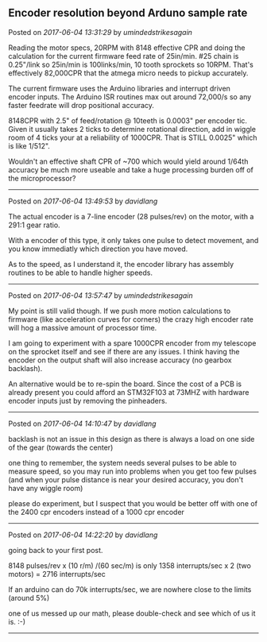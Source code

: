 ## Encoder resolution beyond Arduno sample rate
Posted on *2017-06-04 13:31:29* by *umindedstrikesagain*

Reading the motor specs, 20RPM with 8148 effective CPR and doing the calculation for the current firmware feed rate of 25in/min. #25 chain is 0.25"/link so 25in/min is 100links/min, 10 tooth sprockets so 10RPM. That's effectively 82,000CPR that the atmega micro needs to pickup accurately. 

The current firmware uses the Arduino libraries and interrupt driven encoder inputs. The Arduino ISR routines max out around 72,000/s so any faster feedrate will drop positional accuracy.

8148CPR with 2.5" of feed/rotation @ 10teeth is 0.0003" per encoder tic. Given it usually takes 2 ticks to determine rotational direction, add in wiggle room of 4 ticks your at a reliability of 1000CPR. That is STILL 0.0025" which is like 1/512".

Wouldn't an effective shaft CPR of ~700 which would yield around 1/64th accuracy  be much more useable and take a huge processing burden off of the microprocessor?

---

Posted on *2017-06-04 13:49:53* by *davidlang*

The actual encoder is a 7-line encoder (28 pulses/rev) on the motor, with a 291:1 gear ratio.

With a encoder of this type, it only takes one pulse to detect movement, and you know immediatly which direction you have moved.

As to the speed, as I understand it, the encoder library has assembly routines to be able to handle higher speeds.

---

Posted on *2017-06-04 13:57:47* by *umindedstrikesagain*

My point is still valid though. If we push more motion calculations to firmware (like acceleration curves for corners) the crazy high encoder rate will hog a massive amount of processor time. 

I am going to experiment with a spare 1000CPR encoder from my telescope on the sprocket itself and see if there are any issues. I think having the encoder on the output shaft will also increase accuracy (no gearbox backlash).

An alternative would be to re-spin the board. Since the cost of a PCB is already present you could afford an STM32F103 at 73MHZ with hardware encoder inputs just by removing the pinheaders.

---

Posted on *2017-06-04 14:10:47* by *davidlang*

backlash is not an issue in this design as there is always a load on one side of the gear (towards the center)

one thing to remember, the system needs several pulses to be able to measure speed, so you may run into problems when you get too few pulses (and when your pulse distance is near your desired accuracy, you don't have any wiggle room)

please do experiment, but I suspect that you would be better off with one of the 2400 cpr encoders instead of a 1000 cpr encoder

---

Posted on *2017-06-04 14:22:20* by *davidlang*

going back to your first post.

8148 pulses/rev x (10 r/m) /(60 sec/m) is only 1358 interrupts/sec x 2 (two motors) = 2716 interrupts/sec

If an arduino can do 70k interrupts/sec, we are nowhere close to the limits (around 5%)

one of us messed up our math, please double-check and see which of us it is. :-)

---

